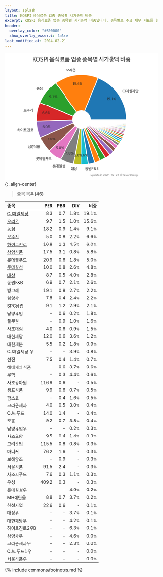 ```yaml
---
layout: splash
title: KOSPI 음식료품 업종 종목별 시가총액 비중
excerpt: KOSPI 음식료품 업종 종목별 시가총액 비중입니다. 종목별로 주요 재무 지표를 함께 표시합니다.
header:
  overlay_color: "#800000"
  show_overlay_excerpt: false
last_modified_at: 2024-02-21
---
```



![KOSPI 음식료품 업종 종목별 시가총액 비중](/stats/sector/images/kospi_업종_음식료품_종목.png){: .align-center}


> **종목 목록 (46)**<a id="list"></a>

| **종목** | **PER** | **PBR** | **DIV** | **비중** |
| :------- | ------: | ------: | ------: | -------: |
| [CJ제일제당](/097950/) | 8.3 | 0.7 | 1.8<small>%</small> | 19.1<small>%</small> |
| [오리온](/271560/) | 9.7 | 1.5 | 1.0<small>%</small> | 15.6<small>%</small> |
| [농심](/004370/) | 18.2 | 0.9 | 1.4<small>%</small> | 9.1<small>%</small> |
| [오뚜기](/007310/) | 5.0 | 0.8 | 2.2<small>%</small> | 6.6<small>%</small> |
| [하이트진로](/000080/) | 16.8 | 1.2 | 4.5<small>%</small> | 6.0<small>%</small> |
| [삼양식품](/003230/) | 17.5 | 3.1 | 0.8<small>%</small> | 5.8<small>%</small> |
| [롯데웰푸드](/280360/) | 20.9 | 0.6 | 1.8<small>%</small> | 5.0<small>%</small> |
| [롯데칠성](/005300/) | 10.0 | 0.8 | 2.6<small>%</small> | 4.8<small>%</small> |
| [대상](/001680/) | 8.7 | 0.5 | 4.0<small>%</small> | 2.8<small>%</small> |
| 동원F&B | 6.9 | 0.7 | 2.1<small>%</small> | 2.6<small>%</small> |
| 빙그레 | 19.1 | 0.8 | 2.7<small>%</small> | 2.2<small>%</small> |
| 삼양사 | 7.5 | 0.4 | 2.4<small>%</small> | 2.2<small>%</small> |
| SPC삼립 | 9.1 | 1.2 | 2.9<small>%</small> | 2.1<small>%</small> |
| 남양유업 | - | 0.6 | 0.2<small>%</small> | 1.8<small>%</small> |
| 풀무원 | - | 0.9 | 1.0<small>%</small> | 1.6<small>%</small> |
| 사조대림 | 4.0 | 0.6 | 0.9<small>%</small> | 1.5<small>%</small> |
| 대한제당 | 12.0 | 0.6 | 3.6<small>%</small> | 1.2<small>%</small> |
| 대한제분 | 5.5 | 0.2 | 1.8<small>%</small> | 0.9<small>%</small> |
| CJ제일제당 우 | - | - | 3.9<small>%</small> | 0.8<small>%</small> |
| 선진 | 7.5 | 0.4 | 1.4<small>%</small> | 0.7<small>%</small> |
| 해태제과식품 | - | 0.6 | 3.7<small>%</small> | 0.6<small>%</small> |
| 무학 | - | 0.3 | 4.4<small>%</small> | 0.6<small>%</small> |
| 사조동아원 | 116.9 | 0.6 | - | 0.5<small>%</small> |
| 샘표식품 | 9.9 | 0.6 | 0.7<small>%</small> | 0.5<small>%</small> |
| 팜스코 | - | 0.4 | 1.6<small>%</small> | 0.5<small>%</small> |
| 크라운제과 | 4.0 | 0.5 | 3.0<small>%</small> | 0.4<small>%</small> |
| CJ씨푸드 | 14.0 | 1.4 | - | 0.4<small>%</small> |
| 조흥 | 9.2 | 0.7 | 3.8<small>%</small> | 0.4<small>%</small> |
| 남양유업우 | - | - | 0.2<small>%</small> | 0.3<small>%</small> |
| 사조오양 | 9.5 | 0.4 | 1.4<small>%</small> | 0.3<small>%</small> |
| 고려산업 | 115.5 | 0.8 | 0.8<small>%</small> | 0.3<small>%</small> |
| 마니커 | 76.2 | 1.6 | - | 0.3<small>%</small> |
| 보해양조 | - | 0.9 | - | 0.3<small>%</small> |
| 서울식품 | 91.5 | 2.4 | - | 0.3<small>%</small> |
| 사조씨푸드 | 7.6 | 0.3 | 1.1<small>%</small> | 0.3<small>%</small> |
| 우성 | 409.2 | 0.3 | - | 0.3<small>%</small> |
| 롯데칠성우 | - | - | 4.9<small>%</small> | 0.2<small>%</small> |
| MH에탄올 | 8.8 | 0.7 | 3.7<small>%</small> | 0.2<small>%</small> |
| 한성기업 | 22.6 | 0.6 | - | 0.1<small>%</small> |
| 대상우 | - | - | 3.7<small>%</small> | 0.1<small>%</small> |
| 대한제당우 | - | - | 4.2<small>%</small> | 0.1<small>%</small> |
| 하이트진로2우B | - | - | 6.3<small>%</small> | 0.1<small>%</small> |
| 삼양사우 | - | - | 4.6<small>%</small> | 0.0<small>%</small> |
| 크라운제과우 | - | - | 2.3<small>%</small> | 0.0<small>%</small> |
| CJ씨푸드1우 | - | - | - | 0.0<small>%</small> |
| 서울식품우 | - | - | - | 0.0<small>%</small> |

{% include commons/footnotes.md %}